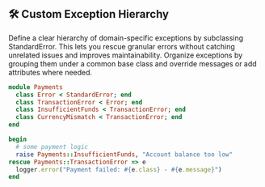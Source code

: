 ## 🛠️ Custom Exception Hierarchy

Define a clear hierarchy of domain-specific exceptions by subclassing StandardError. This lets you rescue granular errors without catching unrelated issues and improves maintainability. Organize exceptions by grouping them under a common base class and override messages or add attributes where needed.

```ruby
module Payments
  class Error < StandardError; end
  class TransactionError < Error; end
  class InsufficientFunds < TransactionError; end
  class CurrencyMismatch < TransactionError; end
end

begin
  # some payment logic
  raise Payments::InsufficientFunds, "Account balance too low"
rescue Payments::TransactionError => e
  logger.error("Payment failed: #{e.class} - #{e.message}")
end
```